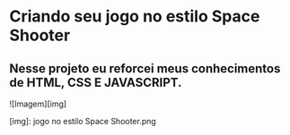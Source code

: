 # Criando seu jogo no estilo Space Shooter



## Nesse projeto eu reforcei meus conhecimentos de HTML, CSS E JAVASCRIPT.


![Imagem][img]

[img]: jogo no estilo Space Shooter.png
